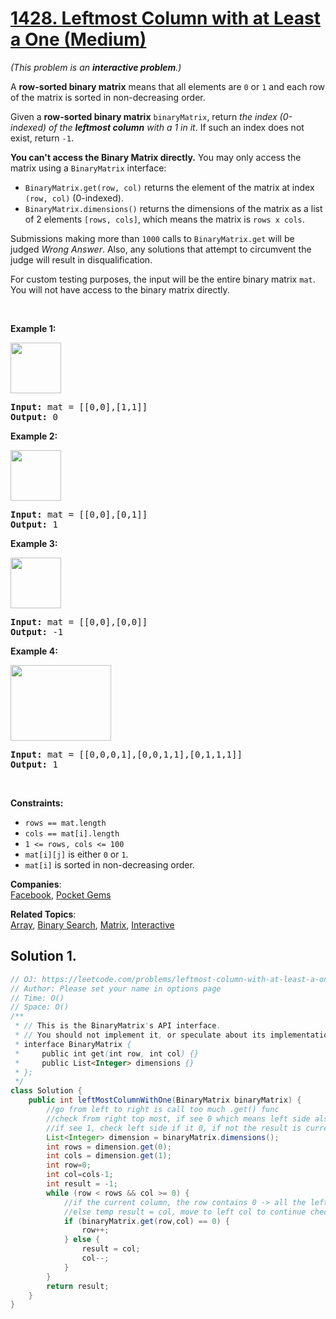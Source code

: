 # [1428. Leftmost Column with at Least a One (Medium)](https://leetcode.com/problems/leftmost-column-with-at-least-a-one/)

<p><em>(This problem is an <strong>interactive problem</strong>.)</em></p>

<p>A <strong>row-sorted binary matrix</strong> means that all elements are <code>0</code> or <code>1</code> and each row of the matrix is sorted in non-decreasing order.</p>

<p>Given a <strong>row-sorted binary matrix</strong> <code>binaryMatrix</code>, return <em>the index (0-indexed) of the <strong>leftmost column</strong> with a 1 in it</em>. If such an index does not exist, return <code>-1</code>.</p>

<p><strong>You can't access the Binary Matrix directly.</strong> You may only access the matrix using a <code>BinaryMatrix</code> interface:</p>

<ul>
	<li><code>BinaryMatrix.get(row, col)</code> returns the element of the matrix at index <code>(row, col)</code> (0-indexed).</li>
	<li><code>BinaryMatrix.dimensions()</code> returns the dimensions of the matrix as a list of 2 elements <code>[rows, cols]</code>, which means the matrix is <code>rows x cols</code>.</li>
</ul>

<p>Submissions making more than <code>1000</code> calls to <code>BinaryMatrix.get</code> will be judged <em>Wrong Answer</em>. Also, any solutions that attempt to circumvent the judge will result in disqualification.</p>

<p>For custom testing purposes, the input will be the entire binary matrix <code>mat</code>. You will not have access to the binary matrix directly.</p>

<p>&nbsp;</p>
<p><strong>Example 1:</strong></p>

<p><strong><img alt="" src="https://assets.leetcode.com/uploads/2019/10/25/untitled-diagram-5.jpg" style="width: 81px; height: 81px;"></strong></p>

<pre><strong>Input:</strong> mat = [[0,0],[1,1]]
<strong>Output:</strong> 0
</pre>

<p><strong>Example 2:</strong></p>

<p><strong><img alt="" src="https://assets.leetcode.com/uploads/2019/10/25/untitled-diagram-4.jpg" style="width: 81px; height: 81px;"></strong></p>

<pre><strong>Input:</strong> mat = [[0,0],[0,1]]
<strong>Output:</strong> 1
</pre>

<p><strong>Example 3:</strong></p>

<p><strong><img alt="" src="https://assets.leetcode.com/uploads/2019/10/25/untitled-diagram-3.jpg" style="width: 81px; height: 81px;"></strong></p>

<pre><strong>Input:</strong> mat = [[0,0],[0,0]]
<strong>Output:</strong> -1</pre>

<p><strong>Example 4:</strong></p>

<p><strong><img alt="" src="https://assets.leetcode.com/uploads/2019/10/25/untitled-diagram-6.jpg" style="width: 161px; height: 121px;"></strong></p>

<pre><strong>Input:</strong> mat = [[0,0,0,1],[0,0,1,1],[0,1,1,1]]
<strong>Output:</strong> 1
</pre>

<p>&nbsp;</p>
<p><strong>Constraints:</strong></p>

<ul>
	<li><code>rows == mat.length</code></li>
	<li><code>cols == mat[i].length</code></li>
	<li><code>1 &lt;= rows, cols &lt;= 100</code></li>
	<li><code>mat[i][j]</code> is either <code>0</code> or <code>1</code>.</li>
	<li><code>mat[i]</code> is sorted in non-decreasing order.</li>
</ul>

**Companies**:  
[Facebook](https://leetcode.com/company/facebook), [Pocket Gems](https://leetcode.com/company/pocket-gems)

**Related Topics**:  
[Array](https://leetcode.com/tag/array/), [Binary Search](https://leetcode.com/tag/binary-search/), [Matrix](https://leetcode.com/tag/matrix/), [Interactive](https://leetcode.com/tag/interactive/)

## Solution 1.

```java
// OJ: https://leetcode.com/problems/leftmost-column-with-at-least-a-one/
// Author: Please set your name in options page
// Time: O()
// Space: O()
/**
 * // This is the BinaryMatrix's API interface.
 * // You should not implement it, or speculate about its implementation
 * interface BinaryMatrix {
 *     public int get(int row, int col) {}
 *     public List<Integer> dimensions {}
 * };
 */
class Solution {
    public int leftMostColumnWithOne(BinaryMatrix binaryMatrix) {
        //go from left to right is call too much .get() func
        //check from right top most, if see 0 which means left side also = 0, go down 1 row,
        //if see 1, check left side if it 0, if not the result is current col
        List<Integer> dimension = binaryMatrix.dimensions();
        int rows = dimension.get(0);
        int cols = dimension.get(1);
        int row=0;
        int col=cols-1;
        int result = -1;
        while (row < rows && col >= 0) {
            //if the current column, the row contains 0 -> all the left is 0, move down 1 row
            //else temp result = col, move to left col to continue checking
            if (binaryMatrix.get(row,col) == 0) {
                row++;
            } else {
                result = col;
                col--;
            }
        }
        return result;
    }
}

```
